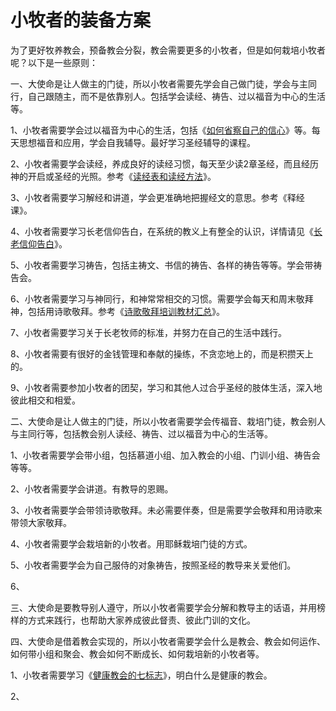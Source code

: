 # 小牧者的装备方案



<p>为了更好牧养教会，预备教会分裂，教会需要更多的小牧者，但是如何栽培小牧者呢？以下是一些原则：</p>

<p>一、大使命是让人做主的门徒，所以小牧者需要先学会自己做门徒，学会与主同行，自己跟随主，而不是依靠别人。包括学会读经、祷告、过以福音为中心的生活等。</p>

<p>1、小牧者需要学会过以福音为中心的生活，包括《<a href="/node/27524">如何省察自己的信心</a>》等。每天思想福音和应用，学会自我辅导。最好学习圣经辅导的课程。</p>

<p>2、小牧者需要学会读经，养成良好的读经习惯，每天至少读2章圣经，而且经历神的开启或圣经的光照。参考《<a href="/node/12562">读经表和读经方法</a>》。</p>

<p>3、小牧者需要学习解经和讲道，学会更准确地把握经文的意思。参考《释经课》。</p>

<p>4、小牧者需要学习长老信仰告白，在系统的教义上有整全的认识，详情请见《<a href="/node/12739">长老信仰告白</a>》。</p>

<p>5、小牧者需要学习祷告，包括主祷文、书信的祷告、各样的祷告等等。学会带祷告会。</p>

<p>6、小牧者需要学习与神同行，和神常常相交的习惯。需要学会每天和周末敬拜神，包括用诗歌敬拜。参考《<a href="/node/27538">诗歌敬拜培训教材汇总</a>》。</p>

<p>7、小牧者需要学习关于长老牧师的标准，并努力在自己的生活中践行。</p>

<p>8、小牧者需要有很好的金钱管理和奉献的操练，不贪恋地上的，而是积攒天上的。</p>

<p>9、小牧者需要参加小牧者的团契，学习和其他人过合乎圣经的肢体生活，深入地彼此相交和相爱。</p>

<p>二、大使命是让人做主的门徒，所以小牧者需要学会传福音、栽培门徒，教会别人与主同行等，包括教会别人读经、祷告、过以福音为中心的生活等。</p>

<p>1、小牧者需要学会带小组，包括慕道小组、加入教会的小组、门训小组、祷告会等等。</p>

<p>2、小牧者需要学会讲道。有教导的恩赐。</p>

<p>3、小牧者需要学会带领诗歌敬拜。未必需要伴奏，但是需要学会敬拜和用诗歌来带领大家敬拜。</p>

<p>4、小牧者需要学会栽培新的小牧者。用耶稣栽培门徒的方式。</p>

<p>5、小牧者需要学会为自己服侍的对象祷告，按照圣经的教导来关爱他们。</p>

<p>6、</p>

<p>三、大使命是要教导别人遵守，所以小牧者需要学会分解和教导主的话语，并用榜样的方式来践行，也帮助大家养成彼此督责、彼此门训的文化。</p>

<p>四、大使命是借着教会实现的，所以小牧者需要学会什么是教会、教会如何运作、如何带小组和聚会、教会如何不断成长、如何栽培新的小牧者等。</p>

<p>1、小牧者需要学习《<a href="/node/12850">健康教会的七标志</a>》，明白什么是健康的教会。</p>

<p>2、</p>

<p>&nbsp;</p>